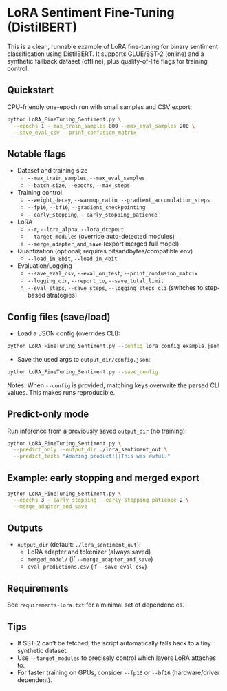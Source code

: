 # LoRA Sentiment Fine-Tuning (DistilBERT)

This is a clean, runnable example of LoRA fine-tuning for binary sentiment classification using DistilBERT.
It supports GLUE/SST-2 (online) and a synthetic fallback dataset (offline), plus quality-of-life flags for training control.

## Quickstart

CPU-friendly one-epoch run with small samples and CSV export:

```bash
python LoRA_FineTuning_Sentiment.py \
  --epochs 1 --max_train_samples 800 --max_eval_samples 200 \
  --save_eval_csv --print_confusion_matrix
```

## Notable flags

- Dataset and training size
  - `--max_train_samples`, `--max_eval_samples`
  - `--batch_size`, `--epochs`, `--max_steps`
- Training control
  - `--weight_decay`, `--warmup_ratio`, `--gradient_accumulation_steps`
  - `--fp16`, `--bf16`, `--gradient_checkpointing`
  - `--early_stopping`, `--early_stopping_patience`
- LoRA
  - `--r`, `--lora_alpha`, `--lora_dropout`
  - `--target_modules` (override auto-detected modules)
  - `--merge_adapter_and_save` (export merged full model)
- Quantization (optional; requires bitsandbytes/compatible env)
  - `--load_in_8bit`, `--load_in_4bit`
- Evaluation/Logging
  - `--save_eval_csv`, `--eval_on_test`, `--print_confusion_matrix`
  - `--logging_dir`, `--report_to`, `--save_total_limit`
  - `--eval_steps`, `--save_steps`, `--logging_steps_cli` (switches to step-based strategies)

## Config files (save/load)

- Load a JSON config (overrides CLI):

```bash
python LoRA_FineTuning_Sentiment.py --config lora_config_example.json
```

- Save the used args to `output_dir/config.json`:

```bash
python LoRA_FineTuning_Sentiment.py --save_config
```

Notes: When `--config` is provided, matching keys overwrite the parsed CLI values. This makes runs reproducible.

## Predict-only mode

Run inference from a previously saved `output_dir` (no training):

```bash
python LoRA_FineTuning_Sentiment.py \
  --predict_only --output_dir ./lora_sentiment_out \
  --predict_texts "Amazing product!||This was awful."
```

## Example: early stopping and merged export

```bash
python LoRA_FineTuning_Sentiment.py \
  --epochs 3 --early_stopping --early_stopping_patience 2 \
  --merge_adapter_and_save
```

## Outputs

- `output_dir` (default: `./lora_sentiment_out`):
  - LoRA adapter and tokenizer (always saved)
  - `merged_model/` (if `--merge_adapter_and_save`)
  - `eval_predictions.csv` (if `--save_eval_csv`)

## Requirements

See `requirements-lora.txt` for a minimal set of dependencies.

## Tips

- If SST-2 can’t be fetched, the script automatically falls back to a tiny synthetic dataset.
- Use `--target_modules` to precisely control which layers LoRA attaches to.
- For faster training on GPUs, consider `--fp16` or `--bf16` (hardware/driver dependent).
